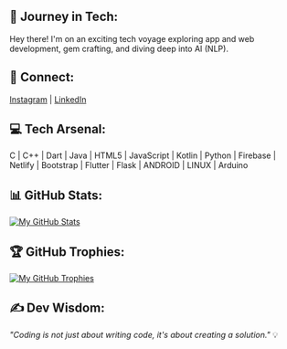 ## 🚀 Journey in Tech:

Hey there! I'm on an exciting tech voyage exploring app and web development, gem crafting, and diving deep into AI (NLP).

## 🔗 Connect:

[Instagram](https://www.instagram.com/binarybardakshat) | [LinkedIn](https://www.linkedin.com/in/binarybardakshat)

## 💻 Tech Arsenal:

C | C++ | Dart | Java | HTML5 | JavaScript | Kotlin | Python | Firebase | Netlify | Bootstrap | Flutter | Flask | ANDROID  | LINUX | Arduino

## 📊 GitHub Stats:

[![My GitHub Stats](https://github-readme-stats.vercel.app/api?username=binarybardakshat&show_icons=true&theme=radical)](https://github.com/binarybardakshat)

## 🏆 GitHub Trophies:

[![My GitHub Trophies](https://github-profile-trophy.vercel.app/?username=binarybardakshat&theme=darkhub)](https://github.com/binarybardakshat)

## ✍️ Dev Wisdom:

_"Coding is not just about writing code, it's about creating a solution."_ 💡
